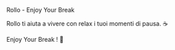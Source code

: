 Rollo - Enjoy Your Break

Rollo ti aiuta a vivere con relax i tuoi momenti di pausa.  ☕ 

Enjoy Your Break !  🚬
